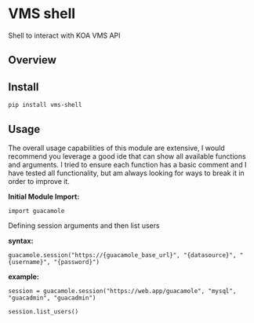 # VMS shell

Shell to interact with KOA VMS API

## Overview


## Install

```
pip install vms-shell
```

## Usage
The overall usage capabilities of this module are extensive, I would
recommend you leverage a good ide that can show all available functions
and arguments. I tried to ensure each function has a basic comment and
I have tested all functionality, but am always looking for ways to break
it in order to improve it.

**Initial Module Import:**
```
import guacamole
```

Defining session arguments and then list users

**syntax:**  
```
guacamole.session("https://{guacamole_base_url}", "{datasource}", "{username}", "{password}")
```

**example:**
```
session = guacamole.session("https://web.app/guacamole", "mysql", "guacadmin", "guacadmin")

session.list_users()
```